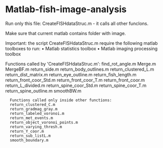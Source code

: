 # Matlab-fish-image-analysis

Run only this file: CreateFISHdataStruc.m - it calls all other funcIons.

Make sure that current matlab contains folder with image.

Important: the script CreateFISHdataStruc.m require the following matlab toolboxes to run:
• Matlab statistics toolbox
• Matlab imaging processing toolbox


Functions called by 'CreateFISHdataStruc.m':
find_rot_angle.m
Merge.m
MergeBF.m
return_side.m
return_body_outlines.m
return_clustered_L.m
return_dist_matrix.m
return_eye_outline.m
return_fish_length.m
return_front_coor_Std.m
return_front_coor_T.m
return_front_coor.m
return_L_divided.m
return_spine_coor_Std.m
return_spine_coor_T.m
return_spine_outline.m
smoothBW.m
      
      Functions called only inside other functions:
      return_clustered_C.m
      return_gradmag_gray.m
      return_labeled_voronoi.m
      return_met_events.m
      return_object_voronoi_points.m
      return_varying_thresh.m
      return_Y_coor.m
      return_sub_listL.m
      smooth_boundary.m
